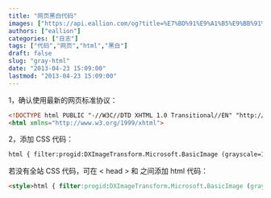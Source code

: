 ```yaml
---
title: "网页黑白代码"
images: ["https://api.eallion.com/og?title=%E7%BD%91%E9%A1%B5%E9%BB%91%E7%99%BD%E4%BB%A3%E7%A0%81"]
authors: ["eallion"]
categories: ["日志"]
tags: ["代码","网页","html","黑白"]
draft: false
slug: "gray-html"
date: "2013-04-23 15:09:00"
lastmod: "2013-04-23 15:09:00"
---
```


1，确认使用最新的网页标准协议：

```html
<!DOCTYPE html PUBLIC "-//W3C//DTD XHTML 1.0 Transitional//EN" "http://www.w3.org/TR/xhtml1/DTD/xhtml1-transitional.dtd"> 
<html xmlns="http://www.w3.org/1999/xhtml">
```

2，添加 CSS 代码：

```html
html { filter:progid:DXImageTransform.Microsoft.BasicImage (grayscale=1); -webkit-filter: grayscale (1); }
```

若没有全站 CSS 代码，可在 < head > 和 </head > 之间添加 html 代码：

```html
<style>html { filter:progid:DXImageTransform.Microsoft.BasicImage (grayscale=1); -webkit-filter: grayscale (1); }</style>
```
